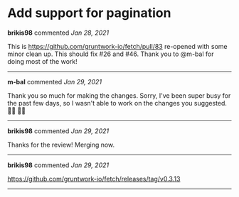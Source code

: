 # Add support for pagination

**brikis98** commented *Jan 28, 2021*

This is https://github.com/gruntwork-io/fetch/pull/83 re-opened with some minor clean up. This should fix #26 and #46. Thank you to @m-bal for doing most of the work!
<br />
***


**m-bal** commented *Jan 29, 2021*

Thank you so much for making the changes. Sorry, I've been super busy for the past few days, so I wasn't able to work on the changes you suggested. 👍🏽 🙏🏽 
***

**brikis98** commented *Jan 29, 2021*

Thanks for the review! Merging now.
***

**brikis98** commented *Jan 29, 2021*

https://github.com/gruntwork-io/fetch/releases/tag/v0.3.13
***

